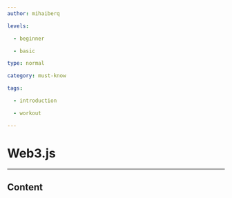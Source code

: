 ```yaml
---
author: mihaiberq

levels:

  - beginner

  - basic

type: normal

category: must-know

tags:

  - introduction

  - workout

---
```

# Web3.js

---
## Content



